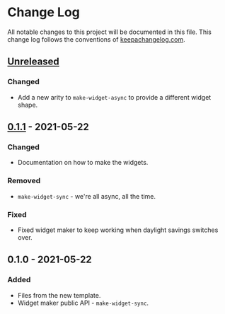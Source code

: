 # Change Log
All notable changes to this project will be documented in this file. This change log follows the conventions of [keepachangelog.com](http://keepachangelog.com/).

## [Unreleased]
### Changed
- Add a new arity to `make-widget-async` to provide a different widget shape.

## [0.1.1] - 2021-05-22
### Changed
- Documentation on how to make the widgets.

### Removed
- `make-widget-sync` - we're all async, all the time.

### Fixed
- Fixed widget maker to keep working when daylight savings switches over.

## 0.1.0 - 2021-05-22
### Added
- Files from the new template.
- Widget maker public API - `make-widget-sync`.

[Unreleased]: https://sourcehost.site/your-name/redditbot/compare/0.1.1...HEAD
[0.1.1]: https://sourcehost.site/your-name/redditbot/compare/0.1.0...0.1.1
